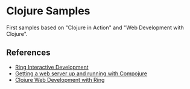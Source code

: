 # Clojure Samples

First samples based on "Clojure in Action" and "Web Development with Clojure".

## References

- [Ring Interactive Development](https://github.com/mmcgrana/ring/wiki/Interactive-Development)
- [Getting a web server up and running with Compojure](http://kendru.github.io/restful-clojure/2014/02/19/getting-a-web-server-up-and-running-with-compojure-restful-clojure-part-2/)
- [Clojure Web Development with Ring](https://mmcgrana.github.io/2010/03/clojure-web-development-ring.html)
